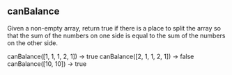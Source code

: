 ## canBalance

Given a non-empty array, return true if there is a place to split the array so that the sum of the numbers on one side is equal to the sum of the numbers on the other side.

canBalance([1, 1, 1, 2, 1]) → true
canBalance([2, 1, 1, 2, 1]) → false
canBalance([10, 10]) → true
